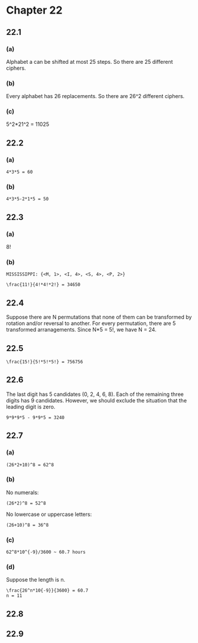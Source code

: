 # Chapter 22

## 22.1

### (a)

Alphabet a can be shifted at most 25 steps. So there are 25 different ciphers.

### (b)

Every alphabet has 26 replacements. So there are 26^2 different ciphers.

### (c)

5^2*21^2 = 11025

## 22.2

### (a)

    4*3*5 = 60

### (b)

    4*3*5-2*1*5 = 50

## 22.3

### (a)

8!

### (b)

    MISSISSIPPI: {<M, 1>, <I, 4>, <S, 4>, <P, 2>}

    \frac{11!}{4!*4!*2!} = 34650

## 22.4

Suppose there are N permutations that none of them can be transformed by rotation and/or reversal to another. For every permutation, there are 5 transformed arranagements. Since N*5 = 5!, we have N = 24.

## 22.5

    \frac{15!}{5!*5!*5!} = 756756

## 22.6

The last digit has 5 candidates (0, 2, 4, 6, 8). Each of the remaining three digits has 9 candidates. However, we should exclude the situation that the leading digit is zero.

    9*9*9*5 - 9*9*5 = 3240

## 22.7

### (a)

    (26*2+10)^8 = 62^8

### (b)

No numerals:

    (26*2)^8 = 52^8

No lowercase or uppercase letters:

    (26+10)^8 = 36^8

### (c)

    62^8*10^{-9}/3600 ~ 60.7 hours

### (d)

Suppose the length is n.

    \frac{26^n*10{-9}}{3600} = 60.7
    n = 11

## 22.8



## 22.9


